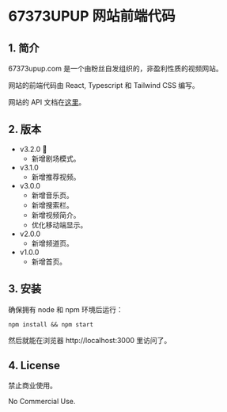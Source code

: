 # 67373UPUP 网站前端代码

## 1. 简介

67373upup.com 是一个由粉丝自发组织的，非盈利性质的视频网站。

网站的前端代码由 React, Typescript 和 Tailwind CSS 编写。

网站的 API 文档在[这里](https://github.com/Youguang-Zhou/67373-API)。

## 2. 版本

-   v3.2.0 🎉
    -   新增剧场模式。
-   v3.1.0
    -   新增推荐视频。
-   v3.0.0
    -   新增音乐页。
    -   新增搜索栏。
    -   新增视频简介。
    -   优化移动端显示。
-   v2.0.0
    -   新增频道页。
-   v1.0.0
    -   新增首页。

## 3. 安装

确保拥有 node 和 npm 环境后运行：

```
npm install && npm start
```

然后就能在浏览器 http://localhost:3000 里访问了。

## 4. License

禁止商业使用。

No Commercial Use.
